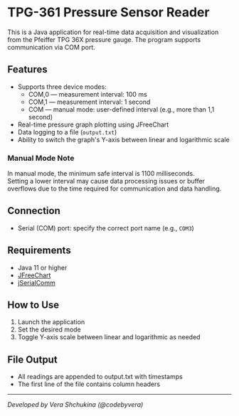 # TPG-361 Pressure Sensor Reader

This is a Java application for real-time data acquisition and visualization from the Pfeiffer TPG 36X pressure gauge. The program supports communication via COM port.

## Features

- Supports three device modes:
    - COM,0 — measurement interval: 100 ms
    - COM,1 — measurement interval: 1 second
    - COM — manual mode: user-defined interval (e.g., more than 1,1 second)
- Real-time pressure graph plotting using JFreeChart
- Data logging to a file (`output.txt`)
- Ability to switch the graph's Y-axis between linear and logarithmic scale

### Manual Mode Note

In manual mode, the minimum safe interval is 1100 milliseconds.  
Setting a lower interval may cause data processing issues or buffer overflows due to the time required for communication and data handling.

## Connection

- Serial (COM) port: specify the correct port name (e.g., `COM3`)

## Requirements

- Java 11 or higher
- [JFreeChart](https://github.com/jfree/jfreechart)
- [jSerialComm](https://fazecast.github.io/jSerialComm/)

## How to Use

1. Launch the application
2. Set the desired mode
3. Toggle Y-axis scale between linear and logarithmic as needed

## File Output

- All readings are appended to output.txt with timestamps
- The first line of the file contains column headers

---

*Developed by Vera Shchukina (@codebyvera)*